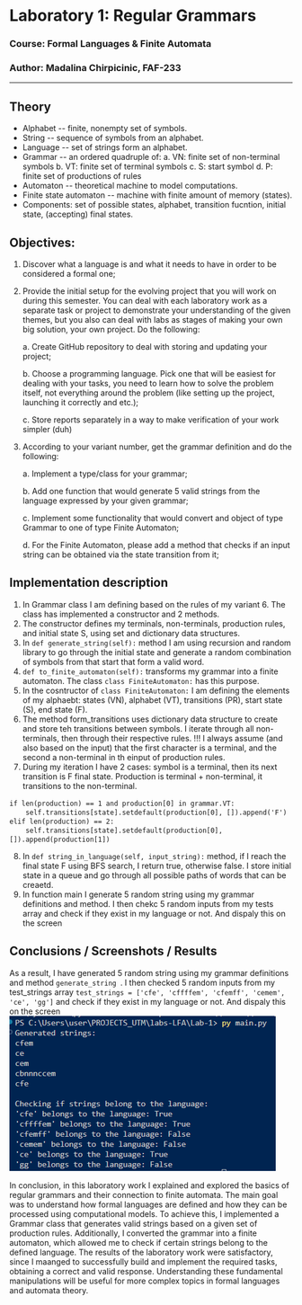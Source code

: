 # Laboratory 1: Regular Grammars

### Course: Formal Languages & Finite Automata
### Author: Madalina Chirpicinic, FAF-233

----

## Theory
* Alphabet -- finite, nonempty set of symbols.
* String -- sequence of symbols from an alphabet.
* Language -- set of strings form an alphabet.
* Grammar -- an ordered quadruple of:
    a. VN: finite set of non-terminal symbols
    b. VT: finite set of terminal symbols
    c. S: start symbol
    d. P: finite set of productions of rules
* Automaton -- theoretical machine to model computations.
* Finite state automaton -- machine with finite amount of memory (states).
* Components: set of possible states, alphabet, transition fucntion, initial state, (accepting) final states.


## Objectives:

1. Discover what a language is and what it needs to have in order to be considered a formal one;

2. Provide the initial setup for the evolving project that you will work on during this semester. You can deal with each laboratory work as a separate task or project to demonstrate your understanding of the given themes, but you also can deal with labs as stages of making your own big solution, your own project. Do the following:

    a. Create GitHub repository to deal with storing and updating your project;

    b. Choose a programming language. Pick one that will be easiest for dealing with your tasks, you need to learn how to solve the problem itself, not everything around the problem (like setting up the project, launching it correctly and etc.);

    c. Store reports separately in a way to make verification of your work simpler (duh)

3. According to your variant number, get the grammar definition and do the following:

    a. Implement a type/class for your grammar;

    b. Add one function that would generate 5 valid strings from the language expressed by your given grammar;

    c. Implement some functionality that would convert and object of type Grammar to one of type Finite Automaton;

    d. For the Finite Automaton, please add a method that checks if an input string can be obtained via the state transition from it;


## Implementation description

1. In Grammar class I am defining based on the rules of my variant 6. The class has implemented a constructor and 2 methods.
2. The constructor defines my terminals, non-terminals, production rules, and initial state S, using set and dictionary data structures.
3. In `def generate_string(self):` method I am using recursion and random library to go through the initial state and generate a random combination of symbols from that start that form a valid word.
4. `def to_finite_automaton(self):` transforms my grammar into a finite automaton. The class `class FiniteAutomaton:` has this purpose.
5. In the cosntructor of `class FiniteAutomaton:` I am defining the elements of my alphaebt: states (VN), alphabet (VT), transitions (PR), start state (S), end state (F). 
6. The method form_transitions uses dictionary data structure to create and store teh transitions between symbols. I iterate through all non-terminals, then through their respective rules. !!! I always assume (and also based on the input) that the first character is a terminal, and the second a non-terminal in th einput of production rules.
7. During my iteration I have 2 cases: symbol is a terminal, then its next transition is F final state. Production is terminal + non-terminal, it transitions to the non-terminal.
```
if len(production) == 1 and production[0] in grammar.VT:
    self.transitions[state].setdefault(production[0], []).append('F')
elif len(production) == 2:
    self.transitions[state].setdefault(production[0], []).append(production[1])
```
8. In `def string_in_language(self, input_string):` method, if I reach the final state F using BFS search, I return true, otherwise false. I store initial state in a queue and go through all possible paths of words that can be creaetd.
9. In function main I generate 5 random string using my grammar definitions and method. I then chekc 5 random inputs from my tests array and check if they exist in my language or not. And dispaly this on the screen

## Conclusions / Screenshots / Results
As a result, I have generated 5 random string using my grammar definitions and method `generate_string `. I then checked 5 random inputs from my test_strings array `test_strings = ['cfe', 'cffffem', 'cfemff', 'cemem', 'ce', 'gg']` and check if they exist in my language or not. And dispaly this on the screen
![alt text](image-1.png)

In conclusion, in this laboratory work I explained and explored the basics of regular grammars and their connection to finite automata. The main goal was to understand how formal languages are defined and how they can be processed using computational models. To achieve this, I implemented a Grammar class that generates valid strings based on a given set of production rules. Additionally, I converted the grammar into a finite automaton, which allowed me to check if certain strings belong to the defined language.
The results of the laboratory work were satisfactory, since I maanged to successfully build and implement the required tasks, obtaining a correct and valid response. Understanding these fundamental manipulations will be useful for more complex topics in formal languages and automata theory.